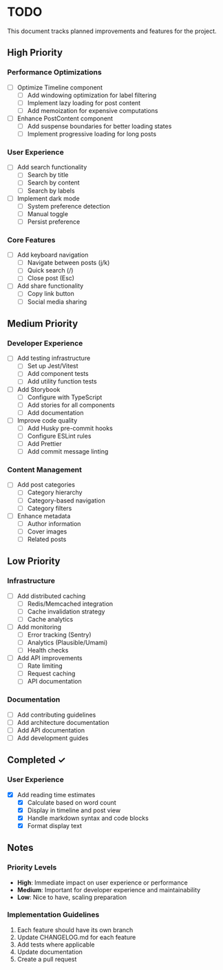 # TODO

This document tracks planned improvements and features for the project.

## High Priority

### Performance Optimizations
- [ ] Optimize Timeline component
  - [ ] Add windowing optimization for label filtering
  - [ ] Implement lazy loading for post content
  - [ ] Add memoization for expensive computations
- [ ] Enhance PostContent component
  - [ ] Add suspense boundaries for better loading states
  - [ ] Implement progressive loading for long posts

### User Experience
- [ ] Add search functionality
  - [ ] Search by title
  - [ ] Search by content
  - [ ] Search by labels
- [ ] Implement dark mode
  - [ ] System preference detection
  - [ ] Manual toggle
  - [ ] Persist preference

### Core Features
- [ ] Add keyboard navigation
  - [ ] Navigate between posts (j/k)
  - [ ] Quick search (/)
  - [ ] Close post (Esc)
- [ ] Add share functionality
  - [ ] Copy link button
  - [ ] Social media sharing

## Medium Priority

### Developer Experience
- [ ] Add testing infrastructure
  - [ ] Set up Jest/Vitest
  - [ ] Add component tests
  - [ ] Add utility function tests
- [ ] Add Storybook
  - [ ] Configure with TypeScript
  - [ ] Add stories for all components
  - [ ] Add documentation
- [ ] Improve code quality
  - [ ] Add Husky pre-commit hooks
  - [ ] Configure ESLint rules
  - [ ] Add Prettier
  - [ ] Add commit message linting

### Content Management
- [ ] Add post categories
  - [ ] Category hierarchy
  - [ ] Category-based navigation
  - [ ] Category filters
- [ ] Enhance metadata
  - [ ] Author information
  - [ ] Cover images
  - [ ] Related posts

## Low Priority

### Infrastructure
- [ ] Add distributed caching
  - [ ] Redis/Memcached integration
  - [ ] Cache invalidation strategy
  - [ ] Cache analytics
- [ ] Add monitoring
  - [ ] Error tracking (Sentry)
  - [ ] Analytics (Plausible/Umami)
  - [ ] Health checks
- [ ] Add API improvements
  - [ ] Rate limiting
  - [ ] Request caching
  - [ ] API documentation

### Documentation
- [ ] Add contributing guidelines
- [ ] Add architecture documentation
- [ ] Add API documentation
- [ ] Add development guides

## Completed ✓

### User Experience
- [x] Add reading time estimates
  - [x] Calculate based on word count
  - [x] Display in timeline and post view
  - [x] Handle markdown syntax and code blocks
  - [x] Format display text

## Notes

### Priority Levels
- **High**: Immediate impact on user experience or performance
- **Medium**: Important for developer experience and maintainability
- **Low**: Nice to have, scaling preparation

### Implementation Guidelines
1. Each feature should have its own branch
2. Update CHANGELOG.md for each feature
3. Add tests where applicable
4. Update documentation
5. Create a pull request 